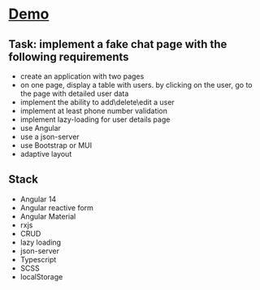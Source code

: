 # [Demo](https://yegorkochetkov.github.io/angular-table-of-users/)

## Task: implement a fake chat page with the following requirements

- create an application with two pages
- on one page, display a table with users. by clicking on the user, go to the page with detailed user data
- implement the ability to add\delete\edit a user
- implement at least phone number validation
- implement lazy-loading for user details page
- use Angular
- use a json-server
- use Bootstrap or MUI
- adaptive layout

## Stack

- Angular 14
- Angular reactive form
- Angular Material
- rxjs
- CRUD
- lazy loading
- json-server
- Typescript
- SCSS
- localStorage
